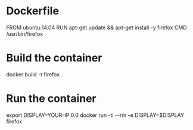 # Dockerfile

FROM ubuntu:14.04
RUN apt-get update && apt-get install -y firefox
CMD /usr/bin/firefox



# Build the container

docker build -t firefox .



# Run the container

export DISPLAY=YOUR-IP:0.0
docker run -ti --rm -e DISPLAY=$DISPLAY firefox
